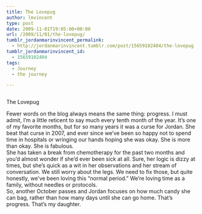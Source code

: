 ```yaml
---
title: The Lovepug
author: lmvincent
type: post
date: 2009-11-01T19:05:00+00:00
url: /2009/11/01/the-lovepug/
tumblr_jordanmarinvincent_permalink:
  - http://jordanmarinvincent.tumblr.com/post/15659102404/the-lovepug
tumblr_jordanmarinvincent_id:
  - 15659102404
tags:
  - Journey
  - the journey

---
```

<a href="http://www.flickr.com/photos/larryvincent/4067133860/" title="photo sharing" target="_blank" rel="noopener"><img src="http://farm3.static.flickr.com/2484/4067133860_b4406973ac_m.jpg" alt="" /></a>

The Lovepug

Fewer words on the blog always means the same thing: progress. I must admit, I&rsquo;m a little reticent to say much every tenth month of the year. It&rsquo;s one of my favorite months, but for so many years it was a curse for Jordan. She beat that curse in 2007, and ever since we&rsquo;ve been so happy not to spend time in hospitals or wringing our hands hoping she was okay. She is more than okay. She is fabulous.  
She has taken a break from chemotherapy for the past two months and you&rsquo;d almost wonder if she&rsquo;d ever been sick at all. Sure, her logic is dizzy at times, but she&rsquo;s quick as a wit in her observations and her stream of conversation. We still worry about the legs. We need to fix those, but quite honestly, we&rsquo;ve been loving this &ldquo;normal period.&rdquo; We&rsquo;re loving time as a family, without needles or protocols.  
So, another October passes and Jordan focuses on how much candy she can bag, rather than how many days until she can go home. That&rsquo;s progress. That&rsquo;s my daughter.

<div class="blogger-post-footer">
  <img loading="lazy" width="1" height="1" src="https://blogger.googleusercontent.com/tracker/9039099668816362935-1369390366059244533?l=jordansjourney2.blogspot.com" alt="" />
</div>